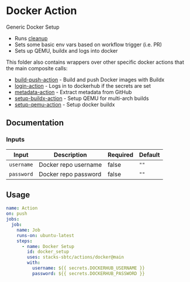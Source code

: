# Docker Action

Generic Docker Setup

- Runs [cleanup](../cleanup)
- Sets some basic env vars based on workflow trigger (i.e. PR)
- Sets up QEMU, buildx and logs into docker

This folder also contains wrappers over other specific docker actions that the main composite calls:
- [build-push-action](./build-push-action) - Build and push Docker images with Buildx
- [login-action](./login-action) - Logs in to dockerhub if the secrets are set
- [metadata-action](./metadata-action) - Extract metadata from GitHub
- [setup-buildx-action](./setup-buildx-action) - Setup QEMU for multi-arch builds
- [setup-qemu-action](./setup-qemu-action) - Setup docker buildx

## Documentation

### Inputs
| Input      | Description          | Required | Default |
| ---------- | -------------------- | -------- | ------- |
| `username` | Docker repo username | false    | `""`    |
| `password` | Docker repo password | false    | `""`    |

## Usage

```yaml
name: Action
on: push
jobs:
  job:
    name: Job
    runs-on: ubuntu-latest
    steps:
      - name: Docker Setup
        id: docker_setup
        uses: stacks-sbtc/actions/docker@main
        with:
          username: ${{ secrets.DOCKERHUB_USERNAME }}
          password: ${{ secrets.DOCKERHUB_PASSWORD }}
```
